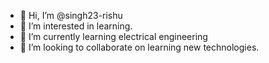 - 👋 Hi, I’m @singh23-rishu
- 👀 I’m interested in learning.
- 🌱 I’m currently learning electrical engineering
- 💞️ I’m looking to collaborate on learning new technologies.

<!---
singh23-rishu/singh23-rishu is a ✨ special ✨ repository because its `README.md` (this file) appears on your GitHub profile.
You can click the Preview link to take a look at your changes.
--->
